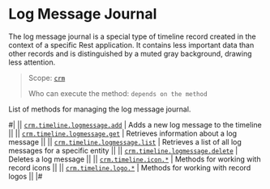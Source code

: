 # Log Message Journal

The log message journal is a special type of timeline record created in the context of a specific Rest application. It contains less important data than other records and is distinguished by a muted gray background, drawing less attention.

> Scope: [`crm`](../../../scopes/permissions.md)
>
> Who can execute the method: `depends on the method`

List of methods for managing the log message journal.

#|
|| [`crm.timeline.logmessage.add`](./crm-timeline-logmessage-add.md) | Adds a new log message to the timeline ||
|| [`crm.timeline.logmessage.get`](./crm-timeline-logmessage-get.md) | Retrieves information about a log message ||
|| [`crm.timeline.logmessage.list`](./crm-timeline-logmessage-list.md) | Retrieves a list of all log messages for a specific entity ||
|| [`crm.timeline.logmessage.delete`](./crm-timeline-logmessage-delete.md) | Deletes a log message ||
|| [`crm.timeline.icon.*`](./icons/index.md) | Methods for working with record icons ||
|| [`crm.timeline.logo.*`](./logo/index.md) | Methods for working with record logos ||
|#